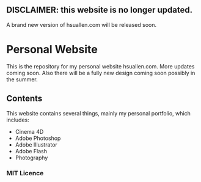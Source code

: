 ## DISCLAIMER: this website is no longer updated.

A brand new version of hsuallen.com will be released soon.

# Personal Website

This is the repository for my personal website hsuallen.com. More updates coming soon. Also there will be a fully new design coming soon possibly in the summer.

## Contents

This website contains several things, mainly my personal portfolio, which includes:

- Cinema 4D
- Adobe Photoshop
- Adobe Illustrator
- Adobe Flash
- Photography

### MIT Licence
